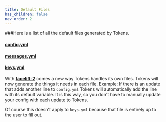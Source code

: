 ```yaml
---
title: Default Files
has_children: false
nav_order: 2
---
```


###Here is a list of all the default files generated by Tokens.
#### [config.yml](https://github.com/TheCoolestPaul/Tokens/blob/release/src/main/resources/config.yml)
#### [messages.yml](https://github.com/TheCoolestPaul/Tokens/blob/release/src/main/resources/messages.yml)
#### [keys.yml](https://github.com/TheCoolestPaul/Tokens/blob/release/src/main/resources/keys.yml)

With **[facelift-2](https://github.com/TheCoolestPaul/Tokens/pull/78)** comes a new way Tokens
handles its own files. Tokens will now generate the things it needs in each file. 
Example: If there is an update that adds another line to `config.yml` Tokens will automatically
add the line with its default variable. It is this way, so you don't have to manually 
update your config with each update to Tokens.

Of course this doesn't apply to `keys.yml` because that file is entirely up to the
user to fill out.